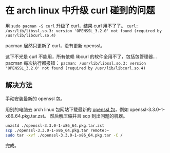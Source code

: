 # 在 arch linux 中升级 curl 碰到的问题

用 `sudo pacman -S curl` 升级了 curl，结果 curl 用不了了。
`curl: /usr/lib/libssl.so.3: version 'OPENSSL_3.2.0' not found (required by /usr/lib/libcurl.so.4)`

pacman 居然只更新了 curl，没有更新 openssl。

这下不光是 curl 不能用，所有依赖 libcurl 的软件全用不了，包括包管理器... pacman 每次执行都报错：
`pacman: /usr/lib/libssl.so.3: version 'OPENSSL_3.2.0' not found (required by /usr/lib/libcurl.so.4)`

## 解决方法

手动安装最新的 openssl 包。

用别的电脑去 arch linux 包网站下载最新的 [openssl 包](https://archlinux.org/packages/core/x86_64/openssl/)，例如 openssl-3.3.0-1-x86_64.pkg.tar.zst。
然后解压缩并且 scp 到出问题的机器。

```sh
unzstd ./openssl-3.3.0-1-x86_64.pkg.tar.zst
scp ./openssl-3.3.0-1-x86_64.pkg.tar remote:~
sudo tar -xvf ./openssl-3.3.0-1-x86_64.pkg.tar -C /
```

完成。
